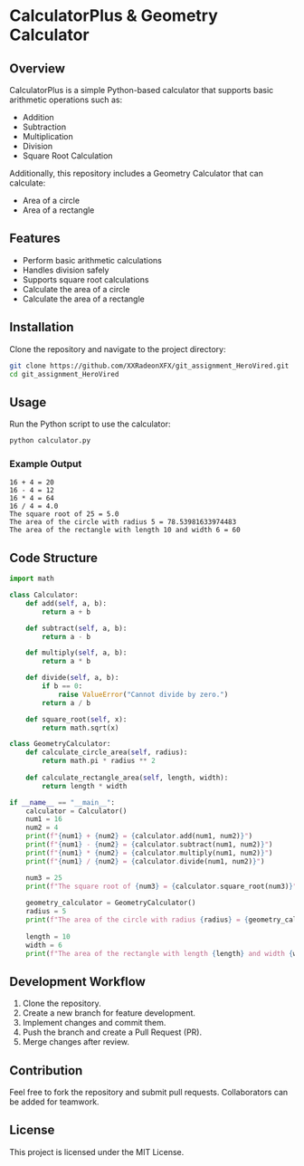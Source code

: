 # CalculatorPlus & Geometry Calculator

## Overview
CalculatorPlus is a simple Python-based calculator that supports basic arithmetic operations such as:
- Addition
- Subtraction
- Multiplication
- Division
- Square Root Calculation

Additionally, this repository includes a Geometry Calculator that can calculate:
- Area of a circle
- Area of a rectangle

## Features
- Perform basic arithmetic calculations
- Handles division safely
- Supports square root calculations
- Calculate the area of a circle
- Calculate the area of a rectangle

## Installation
Clone the repository and navigate to the project directory:
```bash
git clone https://github.com/XXRadeonXFX/git_assignment_HeroVired.git
cd git_assignment_HeroVired
```

## Usage
Run the Python script to use the calculator:
```bash
python calculator.py
```

### Example Output
```
16 + 4 = 20
16 - 4 = 12
16 * 4 = 64
16 / 4 = 4.0
The square root of 25 = 5.0
The area of the circle with radius 5 = 78.53981633974483
The area of the rectangle with length 10 and width 6 = 60
```

## Code Structure
```python
import math

class Calculator:
    def add(self, a, b):
        return a + b

    def subtract(self, a, b):
        return a - b

    def multiply(self, a, b):
        return a * b

    def divide(self, a, b):
        if b == 0:
            raise ValueError("Cannot divide by zero.")
        return a / b

    def square_root(self, x):
        return math.sqrt(x)

class GeometryCalculator:
    def calculate_circle_area(self, radius):
        return math.pi * radius ** 2
    
    def calculate_rectangle_area(self, length, width):
        return length * width

if __name__ == "__main__":
    calculator = Calculator()
    num1 = 16
    num2 = 4
    print(f"{num1} + {num2} = {calculator.add(num1, num2)}")
    print(f"{num1} - {num2} = {calculator.subtract(num1, num2)}") 
    print(f"{num1} * {num2} = {calculator.multiply(num1, num2)}")
    print(f"{num1} / {num2} = {calculator.divide(num1, num2)}")

    num3 = 25
    print(f"The square root of {num3} = {calculator.square_root(num3)}")
    
    geometry_calculator = GeometryCalculator()
    radius = 5
    print(f"The area of the circle with radius {radius} = {geometry_calculator.calculate_circle_area(radius)}")
    
    length = 10
    width = 6
    print(f"The area of the rectangle with length {length} and width {width} = {geometry_calculator.calculate_rectangle_area(length, width)}")
```

## Development Workflow
1. Clone the repository.
2. Create a new branch for feature development.
3. Implement changes and commit them.
4. Push the branch and create a Pull Request (PR).
5. Merge changes after review.

## Contribution
Feel free to fork the repository and submit pull requests. Collaborators can be added for teamwork.

## License
This project is licensed under the MIT License.
